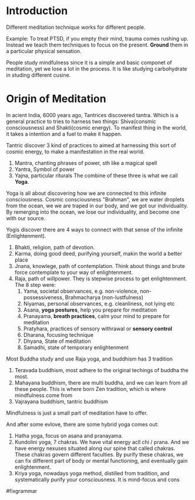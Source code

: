 # Introduction

Different meditation technique works for different people.

Example: To treat PTSD, if you empty their mind, trauma comes rushing up. Instead we teach them techniques to focus on the present. **Ground** them in a particular physical sensation.

People study mindfulness since it is a simple and basic componet of meditation, yet we lose a lot in the process. It is like studying carbohydrate in studing different cusine.


# Origin of Meditation

In acient India, 6000 years ago, Tantrices discovered tantra. Which is a general practice to tries to harness two things: Shiva(consmic consciousness) and Shakti(cosmic energy). To manifest thing in the world, it takes a intention and a fuel to make it happen.

Tantric discover 3 kind of practices to aimed at harnessing this sort of cosmic energy, to make a manifestation in the real world. 
1. Mantra, chanting phrases of power, sth like a magical spell
2. Yantra, Symbol of power
3. Yajna, particular riturals
The combine of these three is what we call **Yoga**.


Yoga is all about discovering how we are connected to this infinite consciousness.
Cosmic consciousness "Brahman", we are water droplets from the ocean, we we are traped in our body, and we got our individuality. By remerging into the ocean, we lose our individuality, and become one with our source.

Yogis discover there are 4 ways to connect with that sense of the infinite (Enlightenment).
1. Bhakti, religion, path of devotion.
2. Karma, doing good deed, purifying yourself, makin the world a better place
3. Jnana, knowlege, path of contemplation. Think about things and brute force contemplate to your way of enlightenment.
4. Raja, path of willpower. They is stepwise process to get enlightenment. The 8 step were:
	1. Yama, societal observances, e.g. non-violence, non-possessiveness, Brahmacharya (non-lustfulness)
	2. Niyamas, personal observances, e.g. cleanliness, not lying etc
	3. Asana, **yoga postures**, help you prepare for meditation
	4. Pranayama, **breath practices**, calm your mind to prepare for meditation
	5. Pratyhara, practices of sensory withrawal or **sensory control**
	6. Dharana, focusing technique
	7. Dhyana, State of meditation
	8. Samadhi, state of temporary enlightenment

Most Buddha study and use Raja yoga, and buddhism has 3 tradition
1. Teravada buddhism, most adhere to the original techings of buddha the most.
2. Mahayana buddhism, there are multi buddha, and we can learn from all these people. This is where born Zen tradition, which is where mindfulness come from
3. Vajrayana buddhism, tantric buddhism

Mindfulness is just a small part of meditation have to offer.

And after some evlove, there are some hybrid yoga comes out:
1. Hatha yoga, focus on asana and pranayama. 
2. Kundolini yoga, 7 chakras. We have vital energy acll chi / prana. And we have energy nexuses situated along our spine that called chakras. These chakras govern different faculties. By purify these chakras, we can fix different part of body or mental functioning, and eventually gain enlightenment.
3. Kriya yoga, nowadays yoga method, distilled from tradition, and systematically purify your consciousness. It is mind-focus and cons



#fixgrammar
